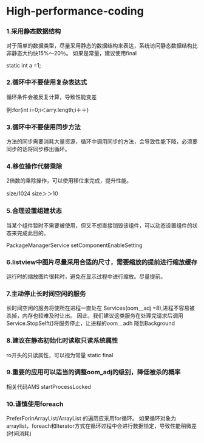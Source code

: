 # High-performance-coding

### 1.采用静态数据结构

对于简单的数据类型，尽量采用静态的数据结构来表达，系统访问静态数据结构比非静态大约快15%～20％。
如果是常量，建议使用final

static int a =1;

### 2.循环中不要使用复杂表达式

循环条件会被反复计算，导致性能变差

例:for(int i=0;i＜arry.length;i＋＋)

### 3.循环中不要使用同步方法

方法的同步需要消耗大量资源，循环中调用同步的方法，会导致性能下降，必须要同步的话将同步移出循环。

### 4.移位操作代替乘除

2倍数的乘除操作，可以使用移位来完成，提升性能。

size/1024       size＞＞10

### 5.合理设置组建状态

当某个组件暂时不需要被使用，但又不想直接销毁该组件，可以动态设置组件的状态来完成此目的。

PackageManagerService   setComponentEnableSetting

### 6.listview中图片尽量采用合适的尺寸，需要缩放的提前进行缩放缓存

运行时的缩放图片很耗时，避免在显示过程中进行缩放。尽量提前。

### 7.主动停止长时间空闲的服务

长时间空闲的服务将使所在进程一直处在 Services(oom＿adj =8),进程不容易被杀掉，内存也较难及时让出。
因此，我们建议这类服务在处理完请求后调用Service.StopSelft()将服务停止，让进程的oom＿adh 降到Background

### 8.建议在静态初始化时读取只读系统属性

ro开头的只读属性，可以视为常量    static final

### 9.重要的应用可以适当的调整oom_adj的级别，降低被杀的概率

相关代码AMS startProcessLocked

### 10.谨慎使用foreach

PreferForinArrayList/ArrayList 的遍历应采用for循环。
如果循环对象为arraylist，foreach和Iterator方式在循环过程中会进行数据锁定，导致性能稍微差(时间消耗)
